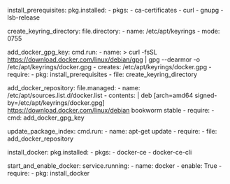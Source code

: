install_prerequisites:
  pkg.installed:
    - pkgs:
      - ca-certificates
      - curl
      - gnupg
      - lsb-release

create_keyring_directory:
  file.directory:
    - name: /etc/apt/keyrings
    - mode: 0755

add_docker_gpg_key:
  cmd.run:
    - name: >
        curl -fsSL https://download.docker.com/linux/debian/gpg |
        gpg --dearmor -o /etc/apt/keyrings/docker.gpg
    - creates: /etc/apt/keyrings/docker.gpg
    - require:
      - pkg: install_prerequisites
      - file: create_keyring_directory

add_docker_repository:
  file.managed:
    - name: /etc/apt/sources.list.d/docker.list
    - contents: |
        deb [arch=amd64 signed-by=/etc/apt/keyrings/docker.gpg] https://download.docker.com/linux/debian bookworm stable
    - require:
      - cmd: add_docker_gpg_key

update_package_index:
  cmd.run:
    - name: apt-get update
    - require:
      - file: add_docker_repository

install_docker:
  pkg.installed:
    - pkgs:
      - docker-ce
      - docker-ce-cli

start_and_enable_docker:
  service.running:
    - name: docker
    - enable: True
    - require:
      - pkg: install_docker
